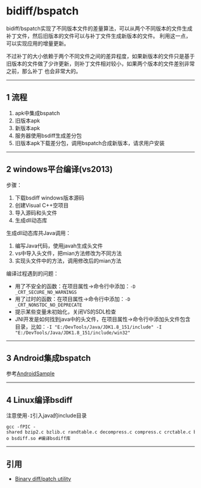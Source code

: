 # bidiff/bspatch

bidiff/bspatch实现了不同版本文件的差量算法，可以从两个不同版本的文件生成补丁文件，然后旧版本的文件可以与补丁文件生成新版本的文件。
利用这一点，可以实现应用的增量更新。

不过补丁的大小依赖于两个不同文件之间的差异程度，如果新版本的文件只是基于旧版本的文件做了少许更新，则补丁文件相对较小，如果两个版本的文件差别非常之前，那么补丁
也会非常大的。


---
## 1 流程

1. apk中集成bspatch
1. 旧版本apk
1. 新版本apk
1. 服务器使用bsdiff生成差分包
1. 旧版本apk下载差分包，调用bspatch合成新版本，请求用户安装

---
## 2 windows平台编译(vs2013)
 
步骤：

1. 下载bsdiff windows版本源码
2. 创建Visual C++空项目
3. 导入源码和头文件
4. 生成dll动态库


生成dll动态库共Java调用：

1. 编写Java代码，使用javah生成头文件
2. vs中导入头文件，把mian方法修改为不同方法
3. 实现头文件中的方法，调用修改后的mian方法


编译过程遇到的问题：

- 用了不安全的函数：在项目属性->命令行中添加：`-D  _CRT_SECURE_NO_WARNINGS`
- 用了过时的函数：在项目属性->命令行中添加：`-D _CRT_NONSTDC_NO_DEPRECATE` 
- 提示某些变量未初始化，关闭VS的SDL检查
- JNI开发是如何找到java中的头文件，在项目属性->命令行中添加头文件包含目录，比如：`-I "E:/DevTools/Java/JDK1.8_151/include" -I "E:/DevTools/Java/JDK1.8_151/include/win32"`

---
## 3 Android集成bspatch

参考[AndroidSample](BsdiffApp)


---
## 4 Linux编译bsdiff

注意使用`-I`引入java的include目录
```Shell
gcc -fPIC -shared bzip2.c bzlib.c randtable.c decompress.c compress.c crctable.c blocksort.c huffman.c bsdiff.c -o bsdiff.so #编译bsdiff库
```

---
## 引用

- [Binary diff/patch utility](http://www.daemonology.net/bsdiff/)